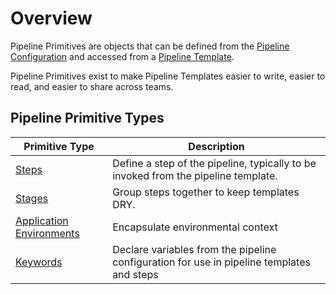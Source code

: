 # Overview

Pipeline Primitives are objects that can be defined from the [Pipeline Configuration](../pipeline-configuration/pipeline-configuration.md) and accessed from a [Pipeline Template](../pipeline-templates/pipeline-templates.md).

Pipeline Primitives exist to make Pipeline Templates easier to write, easier to read, and easier to share across teams.

## Pipeline Primitive Types

| Primitive Type                                            | Description                                                                               |
|-----------------------------------------------------------|-------------------------------------------------------------------------------------------|
| [Steps](./steps.md)                                       | Define a step of the pipeline, typically to be invoked from the pipeline template.         |
| [Stages](./stages.md)                                     | Group steps together to keep templates DRY.                                               |
| [Application Environments](./application-environments.md) | Encapsulate environmental context                                                         |
| [Keywords](./keywords.md)                                 | Declare variables from the pipeline configuration for use in pipeline templates and steps |
